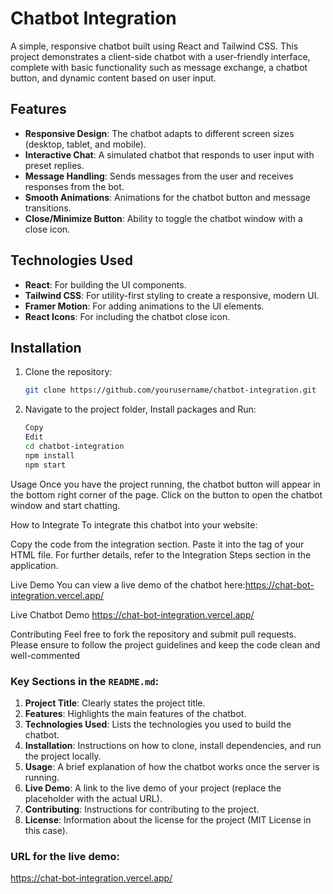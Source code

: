 # Chatbot Integration

A simple, responsive chatbot built using React and Tailwind CSS. This project demonstrates a client-side chatbot with a user-friendly interface, complete with basic functionality such as message exchange, a chatbot button, and dynamic content based on user input.

## Features

- **Responsive Design**: The chatbot adapts to different screen sizes (desktop, tablet, and mobile).
- **Interactive Chat**: A simulated chatbot that responds to user input with preset replies.
- **Message Handling**: Sends messages from the user and receives responses from the bot.
- **Smooth Animations**: Animations for the chatbot button and message transitions.
- **Close/Minimize Button**: Ability to toggle the chatbot window with a close icon.

## Technologies Used

- **React**: For building the UI components.
- **Tailwind CSS**: For utility-first styling to create a responsive, modern UI.
- **Framer Motion**: For adding animations to the UI elements.
- **React Icons**: For including the chatbot close icon.

## Installation

1. Clone the repository:

   ```bash
   git clone https://github.com/yourusername/chatbot-integration.git
2. Navigate to the project folder, Install packages and Run:

   ```bash
   Copy
   Edit
   cd chatbot-integration
   npm install
   npm start

Usage
Once you have the project running, the chatbot button will appear in the bottom right corner of the page. Click on the button to open the chatbot window and start chatting.

How to Integrate
To integrate this chatbot into your website:

Copy the code from the integration section.
Paste it into the <head> tag of your HTML file.
For further details, refer to the Integration Steps section in the application.

Live Demo
You can view a live demo of the chatbot here:https://chat-bot-integration.vercel.app/

Live Chatbot Demo https://chat-bot-integration.vercel.app/

Contributing
Feel free to fork the repository and submit pull requests. Please ensure to follow the project guidelines and keep the code clean and well-commented


### Key Sections in the `README.md`:

1. **Project Title**: Clearly states the project title.
2. **Features**: Highlights the main features of the chatbot.
3. **Technologies Used**: Lists the technologies you used to build the chatbot.
4. **Installation**: Instructions on how to clone, install dependencies, and run the project locally.
5. **Usage**: A brief explanation of how the chatbot works once the server is running.
6. **Live Demo**: A link to the live demo of your project (replace the placeholder with the actual URL).
7. **Contributing**: Instructions for contributing to the project.
8. **License**: Information about the license for the project (MIT License in this case).

### URL for the live demo:
https://chat-bot-integration.vercel.app/
